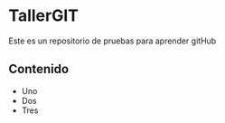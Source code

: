 # TallerGIT
Este es un repositorio de pruebas para aprender gitHub

## Contenido

- Uno
- Dos
- Tres
